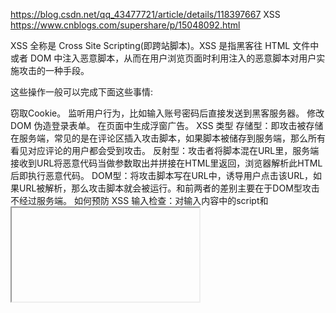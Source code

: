 https://blog.csdn.net/qq_43477721/article/details/118397667
XSS
https://www.cnblogs.com/supershare/p/15048092.html

XSS 全称是 Cross Site Scripting(即跨站脚本)。XSS 是指黑客往 HTML 文件中或者 DOM 中注入恶意脚本，从而在用户浏览页面时利用注入的恶意脚本对用户实施攻击的一种手段。

这些操作一般可以完成下面这些事情:

窃取Cookie。
监听用户行为，比如输入账号密码后直接发送到黑客服务器。
修改 DOM 伪造登录表单。
在页面中生成浮窗广告。
XSS 类型
存储型：即攻击被存储在服务端，常见的是在评论区插入攻击脚本，如果脚本被储存到服务端，那么所有看见对应评论的用户都会受到攻击。
反射型：攻击者将脚本混在URL里，服务端接收到URL将恶意代码当做参数取出并拼接在HTML里返回，浏览器解析此HTML后即执行恶意代码。
DOM型：将攻击脚本写在URL中，诱导用户点击该URL，如果URL被解析，那么攻击脚本就会被运行。和前两者的差别主要在于DOM型攻击不经过服务端。
如何预防 XSS
输入检查：对输入内容中的script和<iframe>等标签进行转义或者过滤
设置httpOnly：很多 XSS 攻击目标都是窃取用户 cookie 伪造身份认证，设置此属性可防止 JS 获取cookie
开启CSP，即开启白名单（该安全策略的实现基于一个称作 Content-Security-Policy的 HTTP 首部。），可阻止白名单以外的资源加载和运行
CSRF
CSRF 攻击(Cross-site request forgery)跨站请求伪造。它利用用户已登录的身份，在用户毫不知情的情况下，以用户的名义完成非法操作。

如何触发 CSRF
在图片当中嵌入恶意网址，当用户访问图片时，浏览器会自动向恶意网址发起请求。
自动提交的表单，访问页面后，表单自动提交，相当于模拟用户完成一次 POST 操作，同时携带用户的 cookie 信息。让服务器误以为是一个正常的用户在操作，让各种恶意的操作变为可能。
诱导用户点击，发送请求，同时携带用户的 cookie 信息。
预防策略
对于 CSRF 攻击而言，黑客只能借助受害者的 cookie 骗取服务器的信任。但黑客无法知晓 cookie 的内容。另外对于服务器返回的信息，黑客也是无法解析的。

验证Token：浏览器请求服务器时，服务器返回一个token，每个请求都需同时带上token和cookie才会被认为是合法请求
验证Referer：通过验证请求头的 Referer 来验证来源站点，但请求头很容易伪造
设置SameSite：设置 cookie 的 SameSite，可以让cookie不随跨站请求发出，但浏览器兼容不一
服务端添加 X-Frame-Options 响应头：这个 HTTP 响应头是为了防御用 iframe 嵌套的点击劫持攻击。 这样浏览器就会阻止嵌入网页的渲染
敏感操作使用更复杂的步骤，如输入验证码
中间人攻击
概念
中间人攻击(Man-in-the-MiddleAttack，简称“MITM攻击”)：是指攻击者与通讯的两端分别创建独立的联系，并交换其所收到的数据，使通讯的两端认为他们正在通过一个私密的连接与对方直接对话，但事实上整个会话都被攻击者完全控制。在中间人攻击中，攻击者可以拦截通讯双方的通话并插入新的内容。

概括：请求或响应在传输途中，遭攻击者拦截并篡改内容的攻击

中间人攻击是一个(缺乏)相互认证的攻击。占据两个参与者之间的通信通道是中间人攻击的核心。

大多数的加密协议都专门加入了一些特殊的认证方法以阻止中间人攻击。例如，SSL协议可以验证参与通讯的一方或双方使用的证书是否是由权威的受信任的数字证书认证机构颁发，并且能执行双向身份认证。


攻击过程
客户端发送请求到服务端，请求被中间人截获。
服务器向客户端发送公钥。
中间人截获公钥，保留在自己手上。然后自己生成一个伪造的公钥，发给客户端。
客户端收到伪造的公钥后，生成加密hash值发给服务器。
中间人获得加密hash值，用自己的私钥解密获得真秘钥。同时生成假的加密hash值，发给服务器。
服务器用私钥解密获得假密钥。然后加密数据传输给客户端。
攻击类型
Wi-Fi欺骗：攻击者可以创建与本地免费Wi-Fi选项同名的假Wi-Fi接入点。例如，攻击者可能会模仿Wi-Fi名称或创建一个名为“Guest Wi-Fi”或类似名称的假选项。一旦连接到恶意访问点，攻击者就可以监视你的在线活动。

HTTPS欺骗：攻击者欺骗你的浏览器，使其相信你正在使用一个受信任的网站，从而将你的流量重定向到一个不安全的网站。当你输入凭据时，攻击者会将其窃取。

SSL劫持：当你尝试连接到不安全的HTTP站点时，浏览器可以将你重定向到安全HTTPS选项。但是，攻击者可以劫持重定向过程，将指向其服务器的链接放在中间，窃取你的数据和你输入的任何凭据。

DNS欺骗：域名系统帮助你在互联网上导航，把地址栏中的URL从人类可读的文本变成计算机可读的IP地址。然后，DNS欺骗会迫使你的浏览器在攻击者的控制下访问特定地址。

电子邮件劫持：如果攻击者能够访问受信任机构（如银行）的邮箱，甚至电子邮件服务器，他们就可以截获包含敏感信息的客户电子邮件，甚至开始以机构本身的身份发送电子邮件。

如何防止中间人攻击
使用HTTPS：确保你访问的每个网站都使用HTTPS。
不要忽略警告：如果你的浏览器告诉你正在访问的网站有问题，相信它。安全证书警告可能是将凭据授予攻击者和保持安全之间的区别。
不要使用公共Wi-Fi：不要使用公共Wi-Fi。有时，使用公共Wi-Fi是不可避免的。如果必须使用公共Wi-Fi连接，则应下载并安装VPN，为连接添加一些安全性。此外，在使用公共Wi-Fi连接时，请注意浏览器安全警告。如果浏览器警告的数量突然增加，则可能表明存在MITM攻击或漏洞。
运行并更新防病毒软件：确保防病毒软件是最新的。
SQL 注入原理及防范
SQL 注入原理
通过把 SQL 命令插入到Web表单提交或输入域名或页面请求的查询字符串，最终达到欺骗服务器执行恶意的 SQL命令。具体来说，它是利用现有应用程序，将（恶意）的SQL命令注入到后台数据库引擎执行的能力，它可以通过在Web表单中输入（恶意）SQL语句得到一个存在安全漏洞的网站上的数据库，而不是按照设计者意图去执行SQL语句。

防止注入
永远不要信任用户的输入，要对用户的输入进行校验，可以通过正则表达式，或限制长度，对单引号和双"-"进行转换等。
永远不要使用动态拼装SQL，可以使用参数化的SQL或者直接使用存储过程进行数据查询存取。
永远不要使用管理员权限的数据库连接，为每个应用使用单独的权限有限的数据库连接。
不要把机密信息明文存放，请加密或者hash掉密码和敏感的信息。
应用的异常信息应该给出尽可能少的提示，最好使用自定义的错误信息对原始错误信息进行包装，把异常信息存放在独立的表中。
 